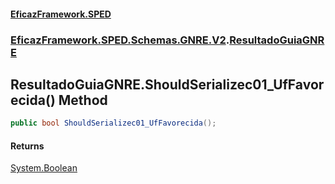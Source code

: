 #### [EficazFramework.SPED](EficazFrameworkSPED.md 'EficazFramework SPED')
### [EficazFramework.SPED.Schemas.GNRE.V2](EficazFramework.SPED.Schemas.GNRE.V2.md 'EficazFramework.SPED.Schemas.GNRE.V2').[ResultadoGuiaGNRE](EficazFramework.SPED.Schemas.GNRE.V2/ResultadoGuiaGNRE.md 'EficazFramework.SPED.Schemas.GNRE.V2.ResultadoGuiaGNRE')

## ResultadoGuiaGNRE.ShouldSerializec01_UfFavorecida() Method

```csharp
public bool ShouldSerializec01_UfFavorecida();
```

#### Returns
[System.Boolean](https://docs.microsoft.com/en-us/dotnet/api/System.Boolean 'System.Boolean')